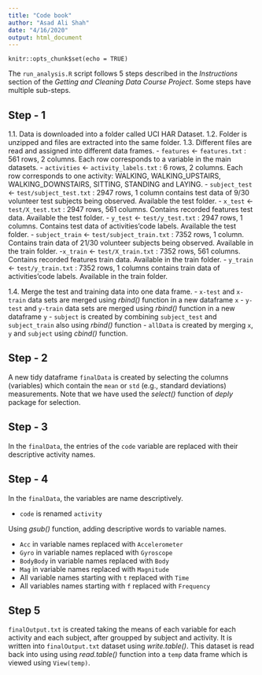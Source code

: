 ```yaml
---
title: "Code book"
author: "Asad Ali Shah"
date: "4/16/2020"
output: html_document
---
```


```{r setup, include=FALSE}
knitr::opts_chunk$set(echo = TRUE)
```

The `run_analysis.R` script follows 5 steps described in the *Instructions* section of the *Getting and Cleaning Data Course Project*. Some steps have multiple sub-steps. 

## Step - 1
1.1. Data is downloaded into a folder called UCI HAR Dataset.
1.2. Folder is unzipped and files are extracted into the same folder.
1.3. Different files are read and assigned into different data frames.
    - `features` <- `features.txt` : 561 rows, 2 columns. Each row     corresponds to a variable in the main datasets.
    - `activities` <- `activity_labels.txt` : 6 rows, 2 columns. Each row corresponds to one activity: WALKING, WALKING_UPSTAIRS, WALKING_DOWNSTAIRS, SITTING, STANDING and LAYING.
    - `subject_test` <- `test/subject_test.txt` : 2947 rows, 1 column contains test data of 9/30 volunteer test subjects being observed. Available the test folder.
    - `x_test` <- `test/X_test.txt` : 2947 rows, 561 columns. Contains recorded features test data. Available the test folder.
    - `y_test` <- `test/y_test.txt` : 2947 rows, 1 columns. Contains test data of activities’code labels. Available the test folder.
    - `subject_train` <- `test/subject_train.txt` : 7352 rows, 1 column. Contains train data of 21/30 volunteer subjects being observed. Available in the train folder.
    -`x_train` <- `test/X_train.txt` : 7352 rows, 561 columns. Contains recorded features train data. Available in the train folder.
    - `y_train` <- `test/y_train.txt` : 7352 rows, 1 columns
contains train data of activities’code labels. Available in the train folder.

1.4. Merge the test and training data into one data frame.
    - `x-test` and `x-train` data sets are merged using *rbind()* function in a new dataframe `x`
    - `y-test` and `y-train` data sets are merged using *rbind()* function in a new dataframe `y`
    - `subject` is created by combining `subject_test` and `subject_train` also using *rbind()* function
    - `allData` is created by merging `x`, `y` and `subject` using *cbind()* function.
    

## Step - 2 
A new tidy dataframe `finalData` is created by selecting the columns (variables) which contain the `mean` or `std` (e.g., standard deviations) measurements. Note that we have used the *select()* function of *deply* package for selection.


## Step - 3
In the `finalData`, the entries of the `code` variable are replaced with their descriptive activity names.

## Step - 4
In the `finalData`, the variables are name descriptively.
- `code` is renamed `activity`

Using *gsub()* function, adding descriptive words to variable names.
- `Acc` in variable names replaced with `Accelerometer`
- `Gyro` in variable names replaced with `Gyroscope`
- `BodyBody` in variable names replaced with `Body` 
- `Mag` in variable names replaced with `Magnitude` 
- All variable names starting with `t` replaced with `Time` 
- All variables names starting with `f` replaced with `Frequency`

## Step 5
`finalOutput.txt` is created taking the means of each variable for each activity and each subject, after groupped by subject and activity. It is written into `finalOutput.txt` dataset using *write.table()*. This dataset is read back into using using *read.table()* function into a `temp` data frame which is viewed using `View(temp)`.